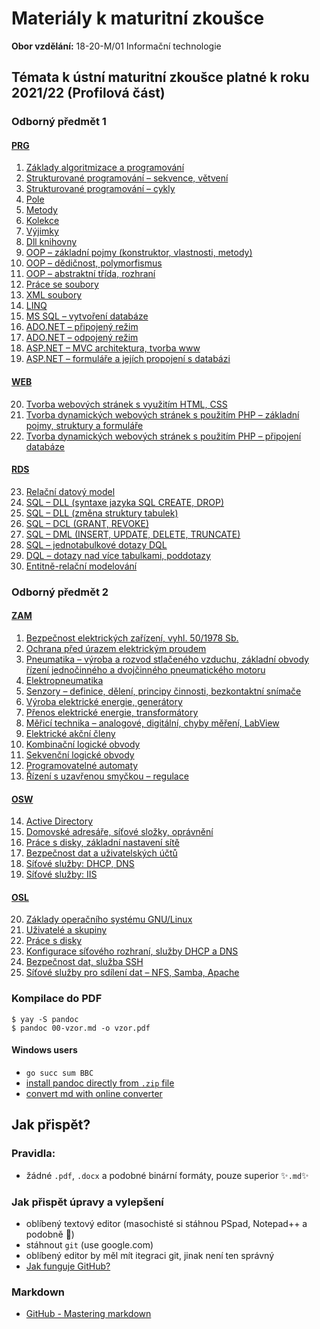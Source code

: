 # Materiály k maturitní zkoušce

**Obor vzdělání:** 18-20-M/01 Informační technologie

## Témata k ústní maturitní zkoušce platné k roku 2021/22 (Profilová část)

### Odborný předmět 1

#### [PRG](https://github.com/SPSOAFM-IT18/maturita/tree/main/PRG)

1. [Základy algoritmizace a programování](https://github.com/SPSOAFM-IT18/maturita/blob/main/PRG/01-zaklady-algoritmizace-a-programovani.md)
2. [Strukturované programování – sekvence, větvení](https://github.com/SPSOAFM-IT18/maturita/blob/main/PRG/02-strukturovane-programovani-sekvence-vetveni.md)
3. [Strukturované programování – cykly](https://github.com/SPSOAFM-IT18/maturita/blob/main/PRG/https://github.com/SPSOAFM-IT18/maturita/blob/main/PRG/03-strukturovane-programovani-cykly.md)
4. [Pole](https://github.com/SPSOAFM-IT18/maturita/blob/main/PRG/04-pole.md)
5. [Metody](https://github.com/SPSOAFM-IT18/maturita/blob/main/PRG/05-metody.md)
6. [Kolekce](https://github.com/SPSOAFM-IT18/maturita/blob/main/PRG/06-kolekce.md)
7. [Výjimky](https://github.com/SPSOAFM-IT18/maturita/blob/main/PRG/07-vyjimky.md)
8. [Dll knihovny](https://github.com/SPSOAFM-IT18/maturita/blob/main/PRG/08-dll-knihovny.md)
9. [OOP – základní pojmy (konstruktor, vlastnosti, metody)](https://github.com/SPSOAFM-IT18/maturita/blob/main/PRG/09-oop-zakladni-pojmy-konstruktor-vlastnosti-metody.md)
10. [OOP – dědičnost, polymorfismus](https://github.com/SPSOAFM-IT18/maturita/blob/main/PRG/10-oop-dedicnost-polymorfismus.md)
11. [OOP – abstraktní třída, rozhraní](https://github.com/SPSOAFM-IT18/maturita/blob/main/PRG/11-oop-abstraktni-trida-rozhrani.md)
12. [Práce se soubory](https://github.com/SPSOAFM-IT18/maturita/blob/main/PRG/12-prace-se-soubory.md)
13. [XML soubory](https://github.com/SPSOAFM-IT18/maturita/blob/main/PRG/13-xml-soubory.md)
14. [LINQ](https://github.com/SPSOAFM-IT18/maturita/blob/main/PRG/14-linq.md)
15. [MS SQL – vytvoření databáze](https://github.com/SPSOAFM-IT18/maturita/blob/main/PRG/15-ms-sql.md)
16. [ADO.NET – připojený režim](https://github.com/SPSOAFM-IT18/maturita/blob/main/PRG/16-ado-net-pripojeny-rezim.md)
17. [ADO.NET – odpojený režim](https://github.com/SPSOAFM-IT18/maturita/blob/main/PRG/17-ado-net-odpojeny-rezim.md)
18. [ASP.NET – MVC architektura, tvorba www](https://github.com/SPSOAFM-IT18/maturita/blob/main/WEB/18-asp-net-mvc-architektura-tvorba-www.md)
19. [ASP.NET – formuláře a jejích propojení s databázi](https://github.com/SPSOAFM-IT18/maturita/blob/main/WEB/19-asp-net-formulare-a-jejich-propojeni-s-databazi.md)

#### [WEB](https://github.com/SPSOAFM-IT18/maturita/tree/main/WEB)

20. [Tvorba webových stránek s využitím HTML, CSS](https://github.com/SPSOAFM-IT18/maturita/blob/main/WEB/20-tvorba-webovych-stranek-s-vyuzitim-html-css.md)
21. [Tvorba dynamických webových stránek s použitím PHP – základní pojmy, struktury a formuláře](https://github.com/SPSOAFM-IT18/maturita/blob/main/WEB/21-tvorba-dynamickych-webovych-stranek-s-pouzitim-php-zakladni-pojmy-struktury-a-formulare.md)
22. [Tvorba dynamických webových stránek s použitím PHP – připojení databáze](https://github.com/SPSOAFM-IT18/maturita/blob/main/WEB/22-tvorba-dynamickych-webovych-stranek-s-pouzitim-php-pripojeni-databaze.md)

#### [RDS](https://github.com/SPSOAFM-IT18/maturita/tree/main/RDS)

23. [Relační datový model](https://github.com/SPSOAFM-IT18/maturita/blob/main/RDS/23-relacni-databazovy-model/23-relacni-databazovy-model.md)
24. [SQL – DLL (syntaxe jazyka SQL CREATE, DROP)](https://github.com/SPSOAFM-IT18/maturita/blob/main/RDS/24-sql-dll-syntaxe-jazyka-sql-create-drop.md)
25. [SQL – DLL (změna struktury tabulek)](https://github.com/SPSOAFM-IT18/maturita/blob/main/RDS/25-sql-dll-zmena-struktury-tabulek.md)
26. [SQL – DCL (GRANT, REVOKE)](https://github.com/SPSOAFM-IT18/maturita/blob/main/RDS/26-sql-dcl-grant-revoke.md)
27. [SQL – DML (INSERT, UPDATE, DELETE, TRUNCATE)](https://github.com/SPSOAFM-IT18/maturita/blob/main/RDS/27-sql-dml-insert-update-delete-truncate.md)
28. [SQL – jednotabulkové dotazy DQL](https://github.com/SPSOAFM-IT18/maturita/blob/main/RDS/28-sql-jednotabulkove-dotazy-dql.md)
29. [DQL – dotazy nad více tabulkami, poddotazy](https://github.com/SPSOAFM-IT18/maturita/blob/main/RDS/29-dql-dotazy-nad-vice-tabulkami-poddotazy.md)
30. [Entitně-relační modelování](https://github.com/SPSOAFM-IT18/maturita/blob/main/RDS/30-entitne-relacni-modelovani.md)

### Odborný předmět 2

#### [ZAM](https://github.com/SPSOAFM-IT18/maturita/tree/main/ZAM)

1. [Bezpečnost elektrických zařízení, vyhl. 50/1978 Sb.](https://github.com/SPSOAFM-IT18/maturita/blob/main/ZAM/01-bezpecnost-elektrickych-zarizeni-vyhl-50-1978-sb.md)
2. [Ochrana před úrazem elektrickým proudem](https://github.com/SPSOAFM-IT18/maturita/blob/main/ZAM/02-ochrana-pred-urazem-elektrickym-proudem.md)
3. [Pneumatika – výroba a rozvod stlačeného vzduchu, základní obvody řízení jednočinného a dvojčinného pneumatického motoru](https://github.com/SPSOAFM-IT18/maturita/blob/main/ZAM/03-pneumatika-vyroba-a-rozvod-stlaceneho-vzduchu-zakladni-obvody-rizeni-jednocinneho-a-dvojcinneho-pneumatickeho-motoru.md)
4. [Elektropneumatika](https://github.com/SPSOAFM-IT18/maturita/blob/main/ZAM/04-elektropneumatika.md)
5. [Senzory – definice, dělení, principy činnosti, bezkontaktní snímače](https://github.com/SPSOAFM-IT18/maturita/blob/main/ZAM/05-senzory-definice-deleni-principy-cinnosti-bezkontaktni-snimace.md)
6. [Výroba elektrické energie, generátory](https://github.com/SPSOAFM-IT18/maturita/blob/main/ZAM/06-vyroba-elektricke-energie-generatory.md)
7. [Přenos elektrické energie, transformátory](https://github.com/SPSOAFM-IT18/maturita/blob/main/ZAM/07-prenos-elektricke-energie-transformatory.md)
8. [Měřicí technika – analogové, digitální, chyby měření, LabView](https://github.com/SPSOAFM-IT18/maturita/blob/main/ZAM/08-merici-technika-analogove-digitalni-chyby-mereni-labview.md)
9. [Elektrické akční členy](https://github.com/SPSOAFM-IT18/maturita/blob/main/ZAM/09-elektricke-akcni-cleny.md)
10. [Kombinační logické obvody](https://github.com/SPSOAFM-IT18/maturita/blob/main/ZAM/10-kombinacni-logicke-obvody.md)
11. [Sekvenční logické obvody](https://github.com/SPSOAFM-IT18/maturita/blob/main/ZAM/11-sekvencni-logicke-obvody.md)
12. [Programovatelné automaty](https://github.com/SPSOAFM-IT18/maturita/blob/main/ZAM/12-programovatelne-automaty.md)
13. [Řízení s uzavřenou smyčkou – regulace](https://github.com/SPSOAFM-IT18/maturita/blob/main/ZAM/13-rizeni-s-uzavrenou-smyckou-regulace.md)

#### [OSW](https://github.com/SPSOAFM-IT18/maturita/tree/main/OSW)

14. [Active Directory](https://github.com/SPSOAFM-IT18/maturita/blob/main/OSW/14-active-directory.md)
15. [Domovské adresáře, síťové složky, oprávnění](https://github.com/SPSOAFM-IT18/maturita/blob/main/OSW/15-domovske-adresare-sitove-slozky-opravneni.md)
16. [Práce s disky, základní nastavení sítě](https://github.com/SPSOAFM-IT18/maturita/blob/main/OSW/16-prace-s-disky-zakladni-nastaveni-site.md)
17. [Bezpečnost dat a uživatelských účtů](https://github.com/SPSOAFM-IT18/maturita/blob/main/OSW/17-bezpecnost-dat-a-uzivatelskych-uctu.md)
18. [Síťové služby: DHCP, DNS](https://github.com/SPSOAFM-IT18/maturita/blob/main/OSW/18-sitove-sluzby-dhcp-dns.md)
19. [Síťové služby: IIS](https://github.com/SPSOAFM-IT18/maturita/blob/main/OSW/19-sitove-sluzby-iis.md)

#### [OSL](https://github.com/SPSOAFM-IT18/maturita/tree/main/OSL)

20. [Základy operačního systému GNU/Linux](https://github.com/SPSOAFM-IT18/maturita/blob/main/OSL/20-zaklady-operacniho-systemu-gnu-linux.md)
21. [Uživatelé a skupiny](https://github.com/SPSOAFM-IT18/maturita/blob/main/OSL/21-uzivatele-a-skupiny.md)
22. [Práce s disky](https://github.com/SPSOAFM-IT18/maturita/blob/main/OSL/22-prace-s-disky.md)
23. [Konfigurace síťového rozhraní, služby DHCP a DNS](https://github.com/SPSOAFM-IT18/maturita/blob/main/OSL/23-konfigurace-sitoveho-rozhrani-sluzby-dhcp-a-dns.md)
24. [Bezpečnost dat, služba SSH](https://github.com/SPSOAFM-IT18/maturita/blob/main/OSL/24-bezpecnost-dat-sluzba-ssh.md)
25. [Síťové služby pro sdílení dat – NFS, Samba, Apache](https://github.com/SPSOAFM-IT18/maturita/blob/main/OSL/25-sitove-sluzby-pro-sdileni-dat-nfs-samba-apache.md)

### Kompilace do PDF

```
$ yay -S pandoc
$ pandoc 00-vzor.md -o vzor.pdf
```

#### Windows users

- `go succ sum BBC`
- [install pandoc directly from `.zip` file](https://github.com/jgm/pandoc/releases/tag/2.16)
- [convert md with online converter](https://cloudconvert.com/md-to-docx)

## Jak přispět?

### Pravidla:

- žádné `.pdf`, `.docx` a podobné binární formáty, pouze superior ✨`.md`✨

### Jak přispět úpravy a vylepšení

- oblíbený textový editor (masochisté si stáhnou PSpad, Notepad++ a podobně 🤢)
- stáhnout `git` (use google.com)
- oblíbený editor by měl mít itegraci git, jinak není ten správný
- [Jak funguje GitHub?](https://github.com/firstcontributions/first-contributions)

### Markdown

- [GitHub - Mastering markdown](https://guides.github.com/features/mastering-markdown/)
